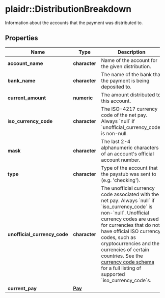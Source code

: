 # plaidr::DistributionBreakdown

Information about the accounts that the payment was distributed to.

## Properties
Name | Type | Description | Notes
------------ | ------------- | ------------- | -------------
**account_name** | **character** | Name of the account for the given distribution. | [optional] 
**bank_name** | **character** | The name of the bank that the payment is being deposited to. | [optional] 
**current_amount** | **numeric** | The amount distributed to this account. | [optional] 
**iso_currency_code** | **character** | The ISO-4217 currency code of the net pay. Always &#x60;null&#x60; if &#x60;unofficial_currency_code&#x60; is non-null. | [optional] 
**mask** | **character** | The last 2-4 alphanumeric characters of an account&#39;s official account number. | [optional] 
**type** | **character** | Type of the account that the paystub was sent to (e.g. &#39;checking&#39;). | [optional] 
**unofficial_currency_code** | **character** | The unofficial currency code associated with the net pay. Always &#x60;null&#x60; if &#x60;iso_currency_code&#x60; is non-&#x60;null&#x60;. Unofficial currency codes are used for currencies that do not have official ISO currency codes, such as cryptocurrencies and the currencies of certain countries.  See the [currency code schema](https://plaid.com/docs/api/accounts#currency-code-schema) for a full listing of supported &#x60;iso_currency_code&#x60;s. | [optional] 
**current_pay** | [**Pay**](Pay.md) |  | [optional] 


